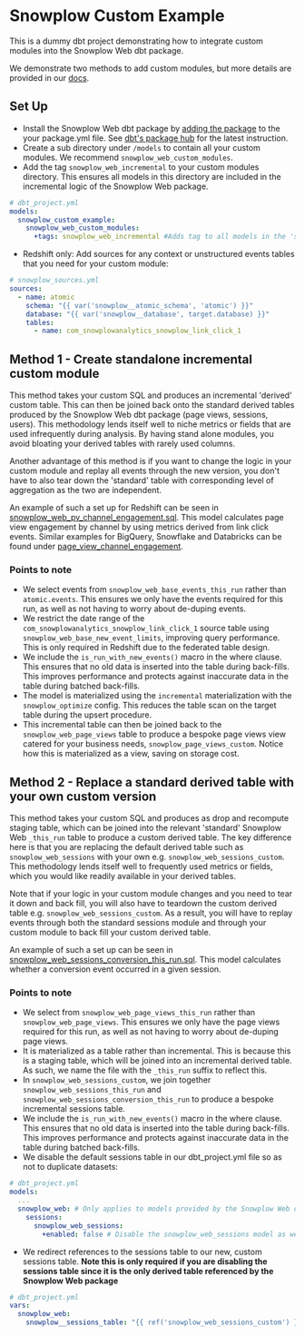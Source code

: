 # Snowplow Custom Example

This is a dummy dbt project demonstrating how to integrate custom modules into the Snowplow Web dbt package.

We demonstrate two methods to add custom modules, but more details are provided in our [docs](https://docs.snowplow.io/docs/modeling-your-data/modeling-your-data-with-dbt/dbt-custom-models/).

## Set Up

- Install the Snowplow Web dbt package by [adding the package](https://docs.getdbt.com/docs/building-a-dbt-project/package-management) to the your package.yml file. See [dbt's package hub](https://hub.getdbt.com/snowplow/snowplow_web/latest/) for the latest instruction.
- Create a sub directory under `/models` to contain all your custom modules. We recommend `snowplow_web_custom_modules`.
- Add the tag `snowplow_web_incremental` to your custom modules directory. This ensures all models in this directory are included in the incremental logic of the Snowplow Web package.

```yml
# dbt_project.yml
models:
  snowplow_custom_example:
    snowplow_web_custom_modules:
      +tags: snowplow_web_incremental #Adds tag to all models in the 'snowplow_web_custom_modules' directory
```

- Redshift only: Add sources for any context or unstructured events tables that you need for your custom module:

```yml
# snowplow_sources.yml
sources:
  - name: atomic
    schema: "{{ var('snowplow__atomic_schema', 'atomic') }}"
    database: "{{ var('snowplow__database', target.database) }}"
    tables:
      - name: com_snowplowanalytics_snowplow_link_click_1
```

## Method 1 - Create standalone incremental custom module

This method takes your custom SQL and produces an incremental 'derived' custom table. This can then be joined back onto the standard derived tables produced by the Snowplow Web dbt package (page views, sessions, users). This methodology lends itself well to niche metrics or fields that are used infrequently during analysis. By having stand alone modules, you avoid bloating your derived tables with rarely used columns.

Another advantage of this method is if you want to change the logic in your custom module and replay all events through the new version, you don't have to also tear down the 'standard' table with corresponding level of aggregation  as the two are independent.

An example of such a set up for Redshift can be seen in [snowplow_web_pv_channel_engagement.sql](models/snowplow_web_custom_modules/page_views/page_view_channel_engagement/default/snowplow_web_pv_channel_engagement.sql). This model calculates page view engagement by channel by using metrics derived from link click events. Similar examples for BigQuery, Snowflake and Databricks can be found under [page_view_channel_engagement](models/snowplow_web_custom_modules/page_views/page_view_channel_engagement).

### Points to note

- We select events from `snowplow_web_base_events_this_run` rather than `atomic.events`. This ensures we only have the events required for this run, as well as not having to worry about de-duping events.
- We restrict the date range of the `com_snowplowanalytics_snowplow_link_click_1` source table using `snowplow_web_base_new_event_limits`, improving query performance. This is only required in Redshift due to the federated table design.
- We include the `is_run_with_new_events()` macro in the where clause. This ensures that no old data is inserted into the table during back-fills. This improves performance and protects against inaccurate data in the table during batched back-fills.
- The model is materialized using the `incremental` materialization with the `snowplow_optimize` config. This reduces the table scan on the target table during the upsert procedure. 
- This incremental table can then be joined back to the `snowplow_web_page_views` table to produce a bespoke page views view catered for your business needs, `snowplow_page_views_custom`. Notice how this is materialized as a view, saving on storage cost.

## Method 2 - Replace a standard derived table with your own custom version

This method takes your custom SQL and produces as drop and recompute staging table, which can be joined into the relevant 'standard' Snowplow Web `_this_run`  table to produce a custom derived table. The key difference here is that you are replacing the default derived table such as `snowplow_web_sessions` with your own e.g. `snowplow_web_sessions_custom`. This methodology lends itself well to frequently used metrics or fields, which you would like readily available in your derived tables.

Note that if your logic in your custom module changes and you need to tear it down and back fill, you will also have to teardown the custom derived table e.g. `snowplow_web_sessions_custom`. As a result, you will have to replay events through both the standard sessions module and through your custom module to back fill your custom derived table.

An example of such a set up can be seen in [snowplow_web_sessions_conversion_this_run.sql](models/snowplow_web_custom_modules/sessions/sessions_conversion/snowplow_web_sessions_conversion_this_run.sql). This model calculates whether a conversion event occurred in a given session.

### Points to note

- We select from `snowplow_web_page_views_this_run` rather than `snowplow_web_page_views`. This ensures we only have the page views required for this run, as well as not having to worry about de-duping page views.
- It is materialized as a table rather than incremental. This is because this is a staging table, which will be joined into an incremental derived table. As such, we name the file with the `_this_run` suffix to reflect this.
- In `snowplow_web_sessions_custom`, we join together `snowplow_web_sessions_this_run` and `snowplow_web_sessions_conversion_this_run` to produce a bespoke incremental sessions table.
- We include the `is_run_with_new_events()` macro in the where clause. This ensures that no old data is inserted into the table during back-fills. This improves performance and protects against inaccurate data in the table during batched back-fills.
- We disable the default sessions table in our dbt_project.yml file so as not to duplicate datasets:

```yml
# dbt_project.yml
models:
  ...
  snowplow_web: # Only applies to models provided by the Snowplow Web dbt package
    sessions:
      snowplow_web_sessions:
        +enabled: false # Disable the snowplow_web_sessions model as we have our custom version, snowplow_web_sessions_custom
```

- We redirect references to the sessions table to our new, custom sessions table. **Note this is only required if you are disabling the sessions table since it is the only derived table referenced by the Snowplow Web package**

```yml
# dbt_project.yml
vars:
  snowplow_web:
    snowplow__sessions_table: "{{ ref('snowplow_web_sessions_custom') }}" # Redirect references to sessions table to your custom version.
```

